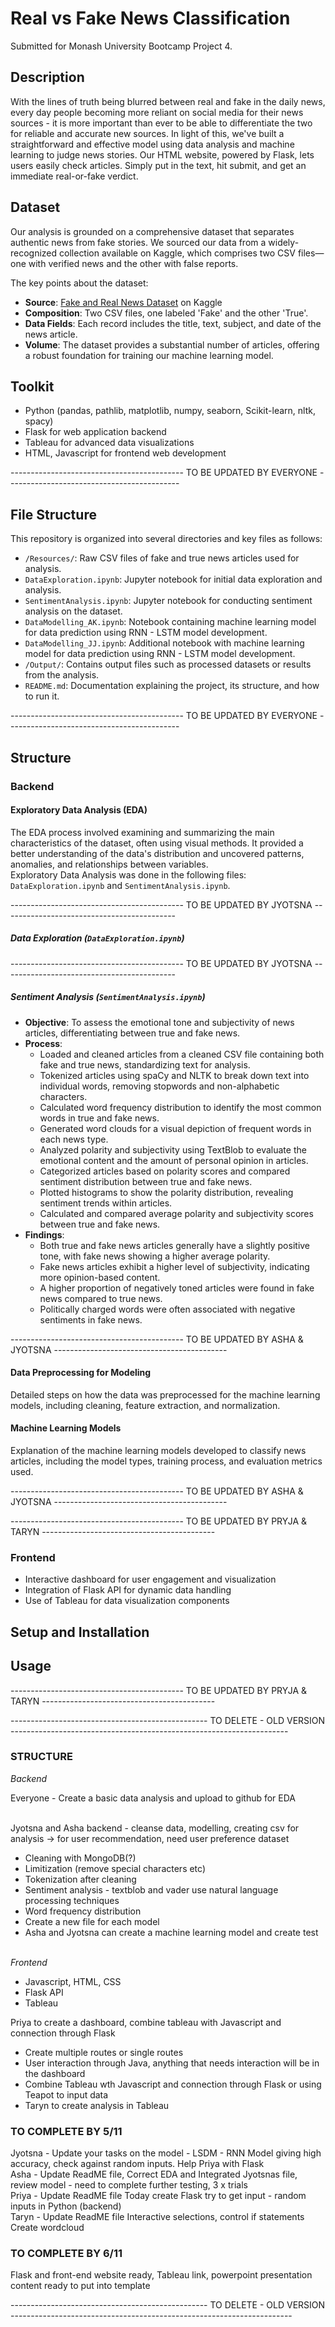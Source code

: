 # Real vs Fake News Classification

Submitted for Monash University Bootcamp Project 4.

## Description
With the lines of truth being blurred between real and fake in the daily news, every day people becoming more reliant on social media for their news sources - it is more important than ever to be able to differentiate the two for reliable and accurate new sources. In light of this, we've built a straightforward and effective model using data analysis and machine learning to judge news stories. Our HTML website, powered by Flask, lets users easily check articles. Simply put in the text, hit submit, and get an immediate real-or-fake verdict.

## Dataset
Our analysis is grounded on a comprehensive dataset that separates authentic news from fake stories. We sourced our data from a widely-recognized collection available on Kaggle, which comprises two CSV files—one with verified news and the other with false reports. 

The key points about the dataset:
- **Source**: [Fake and Real News Dataset](https://www.kaggle.com/datasets/clmentbisaillon/fake-and-real-news-dataset) on Kaggle
- **Composition**: Two CSV files, one labeled 'Fake' and the other 'True'.
- **Data Fields**: Each record includes the title, text, subject, and date of the news article.
- **Volume**: The dataset provides a substantial number of articles, offering a robust foundation for training our machine learning model.

## Toolkit
- Python (pandas, pathlib, matplotlib, numpy, seaborn, Scikit-learn, nltk, spacy)
- Flask for web application backend
- Tableau for advanced data visualizations
- HTML, Javascript for frontend web development

------------------------------------------- TO BE UPDATED BY EVERYONE ------------------------------------------- 
 
## File Structure
This repository is organized into several directories and key files as follows:
- `/Resources/`: Raw CSV files of fake and true news articles used for analysis.
- `DataExploration.ipynb`: Jupyter notebook for initial data exploration and analysis.
- `SentimentAnalysis.ipynb`: Jupyter notebook for conducting sentiment analysis on the dataset.
- `DataModelling_AK.ipynb`: Notebook containing machine learning model for data prediction using RNN - LSTM model development.
- `DataModelling_JJ.ipynb`: Additional notebook with machine learning model for data prediction using RNN - LSTM model development.
- `/Output/`: Contains output files such as processed datasets or results from the analysis.
- `README.md`: Documentation explaining the project, its structure, and how to run it.

------------------------------------------- TO BE UPDATED BY EVERYONE ------------------------------------------- 

## Structure

### Backend

#### Exploratory Data Analysis (EDA)
The EDA process involved examining and summarizing the main characteristics of the dataset, often using visual methods.
It provided a better understanding of the data's distribution and uncovered patterns, anomalies, and relationships between variables. </br>
Exploratory Data Analysis was done in the following files: `DataExploration.ipynb` and  `SentimentAnalysis.ipynb`. </br>

------------------------------------------- TO BE UPDATED BY JYOTSNA ------------------------------------------- 

##### Data Exploration (`DataExploration.ipynb`)

------------------------------------------- TO BE UPDATED BY JYOTSNA ------------------------------------------- 

##### Sentiment Analysis (`SentimentAnalysis.ipynb`) 
- **Objective**: To assess the emotional tone and subjectivity of news articles, differentiating between true and fake news.
- **Process**:
  - Loaded and cleaned articles from a cleaned CSV file containing both fake and true news, standardizing text for analysis.
  - Tokenized articles using spaCy and NLTK to break down text into individual words, removing stopwords and non-alphabetic characters.
  - Calculated word frequency distribution to identify the most common words in true and fake news.
  - Generated word clouds for a visual depiction of frequent words in each news type.
  - Analyzed polarity and subjectivity using TextBlob to evaluate the emotional content and the amount of personal opinion in articles.
  - Categorized articles based on polarity scores and compared sentiment distribution between true and fake news.
  - Plotted histograms to show the polarity distribution, revealing sentiment trends within articles.
  - Calculated and compared average polarity and subjectivity scores between true and fake news.
- **Findings**:
  - Both true and fake news articles generally have a slightly positive tone, with fake news showing a higher average polarity.
  - Fake news articles exhibit a higher level of subjectivity, indicating more opinion-based content.
  - A higher proportion of negatively toned articles were found in fake news compared to true news.
  - Politically charged words were often associated with negative sentiments in fake news.

------------------------------------------- TO BE UPDATED BY ASHA & JYOTSNA ------------------------------------------- 

#### Data Preprocessing for Modeling
Detailed steps on how the data was preprocessed for the machine learning models, including cleaning, feature extraction, and normalization.

#### Machine Learning Models
Explanation of the machine learning models developed to classify news articles, including the model types, training process, and evaluation metrics used.

------------------------------------------- TO BE UPDATED BY ASHA & JYOTSNA ------------------------------------------- 


------------------------------------------- TO BE UPDATED BY PRYJA & TARYN ------------------------------------------- 

### Frontend
- Interactive dashboard for user engagement and visualization
- Integration of Flask API for dynamic data handling
- Use of Tableau for data visualization components

## Setup and Installation


## Usage

------------------------------------------- TO BE UPDATED BY PRYJA & TARYN ------------------------------------------- 














------------------------------------------------- TO DELETE - OLD VERSION  ---------------------------------------------------------------------


### STRUCTURE

_Backend_<br>

Everyone - Create a basic data analysis and upload to github for EDA<br><br>

Jyotsna and Asha backend - cleanse data, modelling, creating csv for analysis -> for user recommendation, need user preference dataset<br>

- Cleaning with MongoDB(?)
- Limitization (remove special characters etc)
- Tokenization after cleaning
- Sentiment analysis - textblob and vader use natural language processing techniques
- Word frequency distribution
- Create a new file for each model
- Asha and Jyotsna can create a machine learning model and create test<br><br>

_Frontend_<br>
- Javascript, HTML, CSS<br>
- Flask API<br>
- Tableau<br>


Priya to create a dashboard, combine tableau with Javascript and connection through Flask
- Create multiple routes or single routes
- User interaction through Java, anything that needs interaction will be in the dashboard
- Combine Tableau wth Javascript and connection through Flask or using Teapot to input data<br>
- Taryn to create analysis in Tableau 
 


### TO COMPLETE BY 5/11
Jyotsna - Update your tasks on the model - LSDM - RNN Model giving high accuracy, check against random inputs. Help Priya with Flask  <br>
Asha -  Update ReadME file, Correct EDA and Integrated Jyotsnas file, review model - need to complete further testing, 3 x trials <br>
Priya - Update ReadME file Today create Flask try to get input - random inputs in Python (backend) <br>
Taryn - Update ReadME file Interactive selections, control if statements Create wordcloud <br> 

### TO COMPLETE BY 6/11
Flask and front-end website ready, Tableau link, powerpoint presentation content ready to put into template 

------------------------------------------------- TO DELETE - OLD VERSION  ----------------------------------------------------------------------
